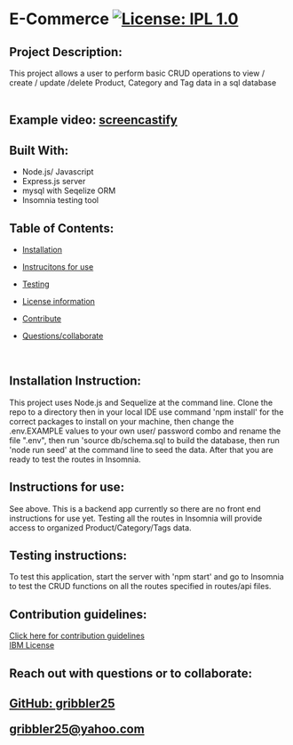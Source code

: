 # E-Commerce [![License: IPL 1.0](https://img.shields.io/badge/License-IPL_1.0-blue.svg)](https://opensource.org/licenses/IPL-1.0)

## Project Description:

This project allows a user to perform basic CRUD operations to view / create / update /delete Product, Category and Tag data in a sql database  
 </br>

## Example video: [screencastify](https://watch.screencastify.com/v/FgMUbTX5SiA03Gr4q1MN)

## Built With:

- Node.js/ Javascript
- Express.js server
- mysql with Seqelize ORM
- Insomnia testing tool

## Table of Contents:

- <a href="#install">Installation</a>

- <a href="#inst">Instrucitons for use</a>

- <a href="#test">Testing</a>

- <a href="#cont">License information</a>

- <a href="#cont">Contribute</a>

- <a href="#coll">Questions/collaborate </a>

 </br>

<h2 id="install"> Installation Instruction:</h2>
  This project uses Node.js and Sequelize at the command line. Clone the repo to a directory then in your local IDE use command 'npm install'  for the correct packages to install on your machine, then change the .env.EXAMPLE values to your own user/ password combo and rename the file ".env", then run 'source db/schema.sql to build the database, then run 'node run seed' at the command line to seed the data.  After that you are ready to test the routes in Insomnia.
  </br>

  <h2 id="inst"> Instructions for use:</h2>
  See above.  This is a backend app currently so there are no front end instructions for use yet.  Testing all the routes in Insomnia will provide access to organized Product/Category/Tags data.
  
  </br>

  <h2 id="test"> Testing instructions:</h2>
  To test this application, start the server with 'npm start' and go to Insomnia to test the CRUD functions on all the routes specified in routes/api files.
  </br>

 <h2 id="cont"> Contribution guidelines:</h2>
  <a href="https://www.contributor-covenant.org">  Click here for contribution guidelines </a>
  </br>
  <a href="https://opensource.org/licenses/IPL-1.0">IBM License</a>
  
  </br>

  <footer>
  <h2 id="coll"> Reach out with questions or to collaborate:<h2>

<a href="https://github.com/gribbler25">GitHub: gribbler25</a>

<a href="mailto:gribbler25@yahoo.com">gribbler25@yahoo.com</a>

  </footer>
